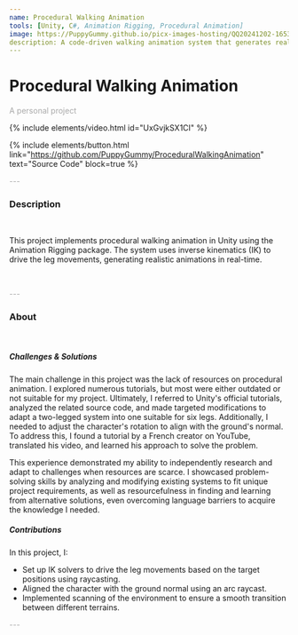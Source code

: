 ```yaml
---
name: Procedural Walking Animation
tools: [Unity, C#, Animation Rigging, Procedural Animation]
image: https://PuppyGummy.github.io/picx-images-hosting/QQ20241202-165318.3d4u24fd68.webp
description: A code-driven walking animation system that generates realistic animations in real-time
---
```


# Procedural Walking Animation

<p style="color:DarkGrey">
A personal project
</p>

{% include elements/video.html id="UxGvjkSX1CI" %}

{% include elements/button.html link="https://github.com/PuppyGummy/ProceduralWalkingAnimation" text="Source Code" block=true %}

<p class="text-center" style="color:DarkGrey">
---
</p>

<h3 class="text-center"> 
Description
</h3>
<br>

This project implements procedural walking animation in Unity using the Animation Rigging package. The system uses inverse kinematics (IK) to drive the leg movements, generating realistic animations in real-time.

<br>

<p class="text-center" style="color:DarkGrey">
---
</p>

<h3 class="text-center">
About
</h3>
<br>

##### Challenges & Solutions

The main challenge in this project was the lack of resources on procedural animation. I explored numerous tutorials, but most were either outdated or not suitable for my project. Ultimately, I referred to Unity's official tutorials, analyzed the related source code, and made targeted modifications to adapt a two-legged system into one suitable for six legs. Additionally, I needed to adjust the character's rotation to align with the ground's normal. To address this, I found a tutorial by a French creator on YouTube, translated his video, and learned his approach to solve the problem.

This experience demonstrated my ability to independently research and adapt to challenges when resources are scarce. I showcased problem-solving skills by analyzing and modifying existing systems to fit unique project requirements, as well as resourcefulness in finding and learning from alternative solutions, even overcoming language barriers to acquire the knowledge I needed.

##### Contributions

In this project, I:
- Set up IK solvers to drive the leg movements based on the target positions using raycasting.
- Aligned the character with the ground normal using an arc raycast.
- Implemented scanning of the environment to ensure a smooth transition between different terrains.


<p class="text-center" style="color:DarkGrey">
---
</p>
